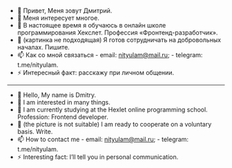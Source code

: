 - 👋 Привет, Меня зовут Дмитрий.
- 👀 Меня интересует многое.
- 🌱 В настоящее время я обучаюсь в онлайн школе программирования Хекслет. Профессия «Фронтенд-разработчик».
- 💞 (картинка не подходящая) Я готов сотрудничать на добровольных началах. Пишите.
- 📫 Как со мной связаться - email:  nityulam@mail.ru; - telegram:  t.me/nityulam.
- ⚡ Интересный факт: расскажу при личном общении.
________________________________________________________
- 👋 Hello, My name is Dmitry.
- 👀 I am interested in many things.
- 🌱 I am currently studying at the Hexlet online programming school. Profession: Frontend developer.
- 💞 (the picture is not suitable) I am ready to cooperate on a voluntary basis. Write.
- 📫 How to contact me - email: nityulam@mail.ru; - telegram: t.me/nityulam.
- ⚡ Interesting fact: I’ll tell you in personal communication.

<!---
nityulam/nityulam is a ✨ special ✨ repository because its `README.md` (this file) appears on your GitHub profile.
You can click the Preview link to take a look at your changes.
--->

